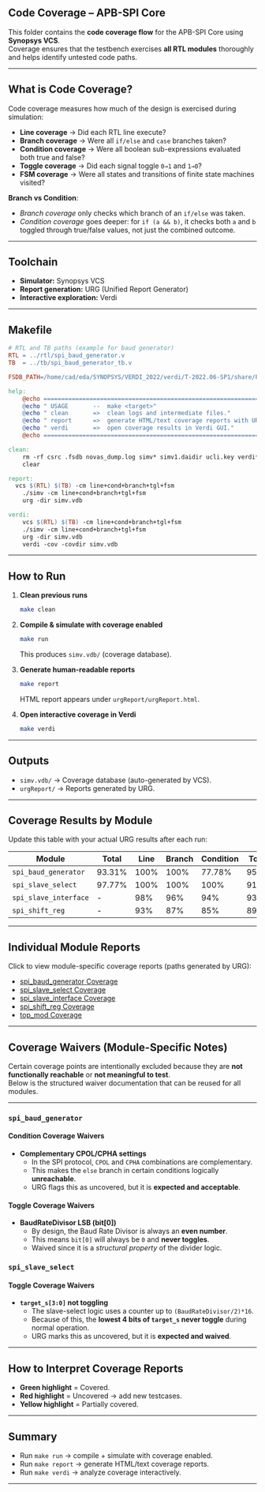 ##  Code Coverage – APB-SPI Core

This folder contains the **code coverage flow** for the APB-SPI Core using **Synopsys VCS**.  
Coverage ensures that the testbench exercises **all RTL modules** thoroughly and helps identify untested code paths.

---

##  What is Code Coverage?

Code coverage measures how much of the design is exercised during simulation:

- **Line coverage** → Did each RTL line execute?  
- **Branch coverage** → Were all `if/else` and `case` branches taken?  
- **Condition coverage** → Were all boolean sub-expressions evaluated both true and false?  
- **Toggle coverage** → Did each signal toggle `0→1` and `1→0`?  
- **FSM coverage** → Were all states and transitions of finite state machines visited?  

 **Branch vs Condition**:  
- *Branch coverage* only checks which branch of an `if/else` was taken.  
- *Condition coverage* goes deeper: for `if (a && b)`, it checks both `a` and `b` toggled through true/false values, not just the combined outcome.

---

##  Toolchain

- **Simulator:** Synopsys VCS  
- **Report generation:** URG (Unified Report Generator)  
- **Interactive exploration:** Verdi  

---

##  Makefile

```makefile
# RTL and TB paths (example for baud generator)
RTL = ../rtl/spi_baud_generator.v
TB  = ../tb/spi_baud_generator_tb.v

FSDB_PATH=/home/cad/eda/SYNOPSYS/VERDI_2022/verdi/T-2022.06-SP1/share/PLI/VCS/LINUX64

help:
	@echo ===========================================================================================================================
	@echo " USAGE   	--  make <target>"
	@echo " clean   	=>  clean logs and intermediate files."
	@echo " report  	=>  generate HTML/text coverage reports with URG."
	@echo " verdi   	=>  open coverage results in Verdi GUI."
	@echo ===========================================================================================================================

clean:
	rm -rf csrc .fsdb novas_dump.log simv* simv1.daidir ucli.key verdi* novas.* cm.log vdCov* *.vdb *.urg coverage_report
	clear

report:
  vcs $(RTL) $(TB) -cm line+cond+branch+tgl+fsm
	./simv -cm line+cond+branch+tgl+fsm
	urg -dir simv.vdb 

verdi:
    vcs $(RTL) $(TB) -cm line+cond+branch+tgl+fsm
	./simv -cm line+cond+branch+tgl+fsm
	urg -dir simv.vdb 
	verdi -cov -covdir simv.vdb

````

---

##  How to Run

1. **Clean previous runs**

   ```bash
   make clean
   ```
2. **Compile & simulate with coverage enabled**

   ```bash
   make run
   ```

   This produces `simv.vdb/` (coverage database).
3. **Generate human-readable reports**

   ```bash
   make report
   ```

   HTML report appears under `urgReport/urgReport.html`.
4. **Open interactive coverage in Verdi**

   ```bash
   make verdi
   ```

---

##  Outputs

* `simv.vdb/` → Coverage database (auto-generated by VCS).
* `urgReport/` → Reports generated by URG.
  
---

##  Coverage Results by Module

Update this table with your actual URG results after each run:

| Module                | Total | Line | Branch | Condition | Toggle | FSM  |
| --------------------- |------ | ---- | ------ | --------- | ------ | ---- |
| `spi_baud_generator`  |  93.31%    | 100%  | 100%    | 77.78%       | 95.45%    | - |
| `spi_slave_select`       |  97.77%    | 100%  | 100%    | 100%       | 91.07%    | -  |
| `spi_slave_interface`    |  -   | 98%  | 96%    | 94%       | 93%    | 100% |
| `spi_shift_reg` |  -   | 93%  | 87%    | 85%       | 89%    | 92%  |

---

##  Individual Module Reports

Click to view module-specific coverage reports (paths generated by URG):

* [spi_baud_generator Coverage](https://gokuljith-k.github.io/baud_generator/index.html)
* [spi_slave_select Coverage](https://gokuljith-k.github.io/slave_select/)
* [spi_slave_interface Coverage](./coverage_report/urgReport/files/rtl_spi_slave_select_v.html)
* [spi_shift_reg Coverage](./coverage_report/urgReport/files/rtl_spi_slave_interface_v.html)
* [top_mod Coverage](./coverage_report/urgReport/files/rtl_top_mod_v.html)

---
##  Coverage Waivers (Module-Specific Notes)

Certain coverage points are intentionally excluded because they are **not functionally reachable** or **not meaningful to test**.  
Below is the structured waiver documentation that can be reused for all modules.

---

### `spi_baud_generator`

####  Condition Coverage Waivers
- **Complementary CPOL/CPHA settings**  
  - In the SPI protocol, `CPOL` and `CPHA` combinations are complementary.  
  - This makes the `else` branch in certain conditions logically **unreachable**.  
  - URG flags this as uncovered, but it is **expected and acceptable**.  

####  Toggle Coverage Waivers
- **BaudRateDivisor LSB (bit[0])**  
  - By design, the Baud Rate Divisor is always an **even number**.  
  - This means `bit[0]` will always be `0` and **never toggles**.  
  - Waived since it is a *structural property* of the divider logic.

### `spi_slave_select`

####  Toggle Coverage Waivers
- **`target_s[3:0]` not toggling**  
  - The slave-select logic uses a counter up to `(BaudRateDivisor/2)*16`.  
  - Because of this, the **lowest 4 bits of `target_s` never toggle** during normal operation.  
  - URG marks this as uncovered, but it is **expected and waived**.  

---
##  How to Interpret Coverage Reports

* **Green highlight** = Covered.
* **Red highlight** = Uncovered → add new testcases.
* **Yellow highlight** = Partially covered.

---

##  Summary

* Run `make run` → compile + simulate with coverage enabled.
* Run `make report` → generate HTML/text coverage reports.
* Run `make verdi` → analyze coverage interactively.


---

